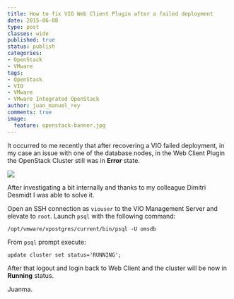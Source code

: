 ```yaml
---
title: How to fix VIO Web Client Plugin after a failed deployment
date: 2015-06-08
type: post
classes: wide
published: true
status: publish
categories:
- OpenStack
- VMware
tags:
- OpenStack
- VIO
- VMware
- VMware Integrated OpenStack
author: juan_manuel_rey
comments: true
image:
  feature: openstack-banner.jpg
---
```


It occurred to me recently that after recovering a VIO failed deployment, in my case an issue with one of the database nodes, in the Web Client Plugin the OpenStack Cluster still was in **Error** state.

[![](/assets/images/screen-shot-2015-06-01-at-12-25-15.png)]({{site.url}}/assets/images/screen-shot-2015-06-01-at-12-25-15.png)

After investigating a bit internally and thanks to my colleague Dimitri Desmidt I was able to solve it.

Open an SSH connection as `viouser` to the VIO Management Server and elevate to `root`. Launch `psql` with the following command:

```text
/opt/vmware/vpostgres/current/bin/psql -U omsdb
```

From `psql` prompt execute:

```text
update cluster set status='RUNNING';
```

After that logout and login back to Web Client and the cluster will be now in **Running** status.

Juanma.
